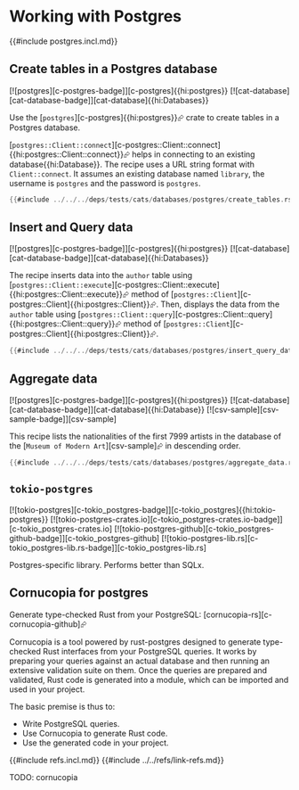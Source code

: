 # Working with Postgres

{{#include postgres.incl.md}}

## Create tables in a Postgres database

[![postgres][c-postgres-badge]][c-postgres]{{hi:postgres}}  [![cat-database][cat-database-badge]][cat-database]{{hi:Databases}}

Use the [`postgres`][c-postgres]{{hi:postgres}}⮳ crate to create tables in a Postgres database.

[`postgres::Client::connect`][c-postgres::Client::connect]{{hi:postgres::Client::connect}}⮳ helps in connecting to an existing database{{hi:Database}}. The recipe uses a URL string format with `Client::connect`. It assumes an existing database named `library`, the username is `postgres` and the password is `postgres`.

```rust
{{#include ../../../deps/tests/cats/databases/postgres/create_tables.rs:example}}
```

## Insert and Query data

[![postgres][c-postgres-badge]][c-postgres]{{hi:postgres}}  [![cat-database][cat-database-badge]][cat-database]{{hi:Databases}}

The recipe inserts data into the `author` table using [`postgres::Client::execute`][c-postgres::Client::execute]{{hi:postgres::Client::execute}}⮳ method of [`postgres::Client`][c-postgres::Client]{{hi:postgres::Client}}⮳. Then, displays the data from the `author` table using [`postgres::Client::query`][c-postgres::Client::query]{{hi:postgres::Client::query}}⮳ method of [`postgres::Client`][c-postgres::Client]{{hi:postgres::Client}}⮳.

```rust
{{#include ../../../deps/tests/cats/databases/postgres/insert_query_data.rs:example}}
```

## Aggregate data

[![postgres][c-postgres-badge]][c-postgres]{{hi:postgres}}  [![cat-database][cat-database-badge]][cat-database]{{hi:Database}}  [![csv-sample][csv-sample-badge]][csv-sample]

This recipe lists the nationalities of the first 7999 artists in the database of the [`Museum of Modern Art`][csv-sample]⮳ in descending order.

```rust
{{#include ../../../deps/tests/cats/databases/postgres/aggregate_data.rs:example}}
```

## `tokio-postgres`

[![tokio-postgres][c-tokio_postgres-badge]][c-tokio_postgres]{{hi:tokio-postgres}}
[![tokio-postgres-crates.io][c-tokio_postgres-crates.io-badge]][c-tokio_postgres-crates.io]
[![tokio-postgres-github][c-tokio_postgres-github-badge]][c-tokio_postgres-github]
[![tokio-postgres-lib.rs][c-tokio_postgres-lib.rs-badge]][c-tokio_postgres-lib.rs]

Postgres-specific library. Performs better than SQLx.

## Cornucopia for postgres

Generate type-checked Rust from your PostgreSQL: [cornucopia-rs][c-cornucopia-github]⮳

Cornucopia is a tool powered by rust-postgres designed to generate type-checked Rust interfaces from your PostgreSQL queries. It works by preparing your queries against an actual database and then running an extensive validation suite on them. Once the queries are prepared and validated, Rust code is generated into a module, which can be imported and used in your project.

The basic premise is thus to:

- Write PostgreSQL queries.
- Use Cornucopia to generate Rust code.
- Use the generated code in your project.

{{#include refs.incl.md}}
{{#include ../../refs/link-refs.md}}

<div class="hidden">
TODO: cornucopia
</div>
